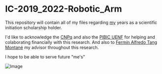 # IC-2019_2022-Robotic_Arm

This repository will contain all of my files regarding [my](http://lattes.cnpq.br/2335804614447803) years as a scientific initiation scholarship holder.

I'd like to acknowledge the [CNPq](https://www.gov.br/cnpq/pt-br) and also the [PIBIC UENF](https://uenf.br/projetos/pibic/) for helping and colaborating financially with this research. And also to [Fermín Alfredo Tang Montané](http://lattes.cnpq.br/9974379145983363) my advisor throughout this research.

I hope to be able to serve future "me's"

![Image](https://i.imgur.com/KNVbUdR.png "ME//YOU") <!-- ![Image](/home/gps/Pictures/test.png "a title") -->
